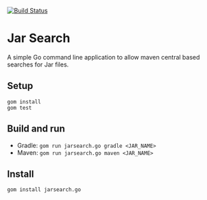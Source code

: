 [![Build Status](https://travis-ci.org/m-x-k/jarsearch.svg?branch=master)](https://travis-ci.org/m-x-k/jarsearch)

# Jar Search

A simple Go command line application to allow maven central based searches for Jar files.

## Setup

```
gom install
gom test
```

## Build and run

* Gradle: `gom run jarsearch.go gradle <JAR_NAME>`
* Maven: `gom run jarsearch.go maven <JAR_NAME>`

## Install

`gom install jarsearch.go`